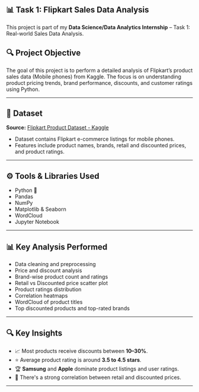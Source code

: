 
## 📊 Task 1: Flipkart Sales Data Analysis

This project is part of my **Data Science/Data Analytics Internship** – Task 1: Real-world Sales Data Analysis.

## 🔍 Project Objective

The goal of this project is to perform a detailed analysis of Flipkart’s product sales data (Mobile phones) from Kaggle. The focus is on understanding product pricing trends, brand performance, discounts, and customer ratings using Python.

---

## 📁 Dataset

**Source:** [Flipkart Product Dataset - Kaggle](https://www.kaggle.com/datasets/PromptCloudHQ/flipkart-products)

- Dataset contains Flipkart e-commerce listings for mobile phones.
- Features include product names, brands, retail and discounted prices, and product ratings.

---

## ⚙️ Tools & Libraries Used

- Python 🐍
- Pandas
- NumPy
- Matplotlib & Seaborn
- WordCloud
- Jupyter Notebook

---

## 📊 Key Analysis Performed

- Data cleaning and preprocessing
- Price and discount analysis
- Brand-wise product count and ratings
- Retail vs Discounted price scatter plot
- Product ratings distribution
- Correlation heatmaps
- WordCloud of product titles
- Top discounted products and top-rated brands

---

## 🔍 Key Insights

- 📈 Most products receive discounts between **10–30%**.
- ⭐ Average product rating is around **3.5 to 4.5 stars**.
- 🏆 **Samsung** and **Apple** dominate product listings and user ratings.
- 💸 There's a strong correlation between retail and discounted prices.

---
